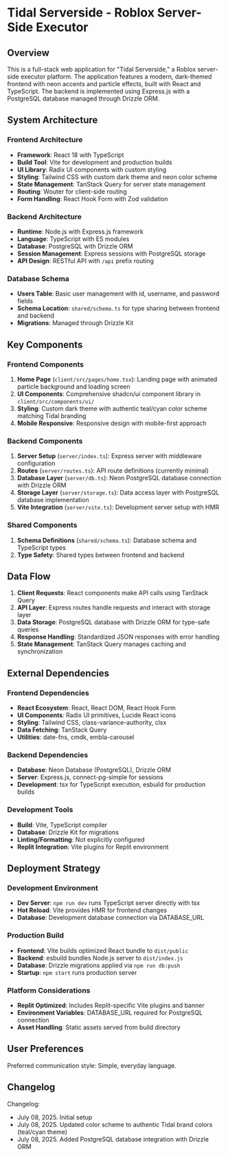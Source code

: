 # Tidal Serverside - Roblox Server-Side Executor

## Overview

This is a full-stack web application for "Tidal Serverside," a Roblox server-side executor platform. The application features a modern, dark-themed frontend with neon accents and particle effects, built with React and TypeScript. The backend is implemented using Express.js with a PostgreSQL database managed through Drizzle ORM.

## System Architecture

### Frontend Architecture
- **Framework**: React 18 with TypeScript
- **Build Tool**: Vite for development and production builds
- **UI Library**: Radix UI components with custom styling
- **Styling**: Tailwind CSS with custom dark theme and neon color scheme
- **State Management**: TanStack Query for server state management
- **Routing**: Wouter for client-side routing
- **Form Handling**: React Hook Form with Zod validation

### Backend Architecture
- **Runtime**: Node.js with Express.js framework
- **Language**: TypeScript with ES modules
- **Database**: PostgreSQL with Drizzle ORM
- **Session Management**: Express sessions with PostgreSQL storage
- **API Design**: RESTful API with `/api` prefix routing

### Database Schema
- **Users Table**: Basic user management with id, username, and password fields
- **Schema Location**: `shared/schema.ts` for type sharing between frontend and backend
- **Migrations**: Managed through Drizzle Kit

## Key Components

### Frontend Components
1. **Home Page** (`client/src/pages/home.tsx`): Landing page with animated particle background and loading screen
2. **UI Components**: Comprehensive shadcn/ui component library in `client/src/components/ui/`
3. **Styling**: Custom dark theme with authentic teal/cyan color scheme matching Tidal branding
4. **Mobile Responsive**: Responsive design with mobile-first approach

### Backend Components
1. **Server Setup** (`server/index.ts`): Express server with middleware configuration
2. **Routes** (`server/routes.ts`): API route definitions (currently minimal)
3. **Database Layer** (`server/db.ts`): Neon PostgreSQL database connection with Drizzle ORM
4. **Storage Layer** (`server/storage.ts`): Data access layer with PostgreSQL database implementation
5. **Vite Integration** (`server/vite.ts`): Development server setup with HMR

### Shared Components
1. **Schema Definitions** (`shared/schema.ts`): Database schema and TypeScript types
2. **Type Safety**: Shared types between frontend and backend

## Data Flow

1. **Client Requests**: React components make API calls using TanStack Query
2. **API Layer**: Express routes handle requests and interact with storage layer
3. **Data Storage**: PostgreSQL database with Drizzle ORM for type-safe queries
4. **Response Handling**: Standardized JSON responses with error handling
5. **State Management**: TanStack Query manages caching and synchronization

## External Dependencies

### Frontend Dependencies
- **React Ecosystem**: React, React DOM, React Hook Form
- **UI Components**: Radix UI primitives, Lucide React icons
- **Styling**: Tailwind CSS, class-variance-authority, clsx
- **Data Fetching**: TanStack Query
- **Utilities**: date-fns, cmdk, embla-carousel

### Backend Dependencies
- **Database**: Neon Database (PostgreSQL), Drizzle ORM
- **Server**: Express.js, connect-pg-simple for sessions
- **Development**: tsx for TypeScript execution, esbuild for production builds

### Development Tools
- **Build**: Vite, TypeScript compiler
- **Database**: Drizzle Kit for migrations
- **Linting/Formatting**: Not explicitly configured
- **Replit Integration**: Vite plugins for Replit environment

## Deployment Strategy

### Development Environment
- **Dev Server**: `npm run dev` runs TypeScript server directly with tsx
- **Hot Reload**: Vite provides HMR for frontend changes
- **Database**: Development database connection via DATABASE_URL

### Production Build
- **Frontend**: Vite builds optimized React bundle to `dist/public`
- **Backend**: esbuild bundles Node.js server to `dist/index.js`
- **Database**: Drizzle migrations applied via `npm run db:push`
- **Startup**: `npm start` runs production server

### Platform Considerations
- **Replit Optimized**: Includes Replit-specific Vite plugins and banner
- **Environment Variables**: DATABASE_URL required for PostgreSQL connection
- **Asset Handling**: Static assets served from build directory

## User Preferences

Preferred communication style: Simple, everyday language.

## Changelog

Changelog:
- July 08, 2025. Initial setup
- July 08, 2025. Updated color scheme to authentic Tidal brand colors (teal/cyan theme)
- July 08, 2025. Added PostgreSQL database integration with Drizzle ORM